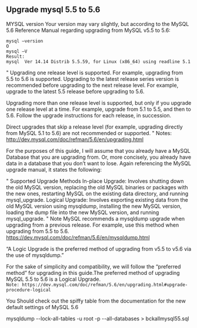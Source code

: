 ## Upgrade mysql 5.5 to 5.6


MYSQL version
Your version may vary slightly, but according to the MySQL 5.6 Reference Manual regarding upgrading from MySQL v5.5 to 5.6:
```
mysql –version
O
mysql –V
Result:
mysql  Ver 14.14 Distrib 5.5.59, for Linux (x86_64) using readline 5.1
```

"
Upgrading one release level is supported. For example, upgrading from 5.5 to 5.6 is supported. Upgrading to the latest release series version is recommended before upgrading to the next release level. For example, upgrade to the latest 5.5 release before upgrading to 5.6.

Upgrading more than one release level is supported, but only if you upgrade one release level at a time. For example, upgrade from 5.1 to 5.5, and then to 5.6. Follow the upgrade instructions for each release, in succession.

Direct upgrades that skip a release level (for example, upgrading directly from MySQL 5.1 to 5.6) are not recommended or supported.
"
Notes: http://dev.mysql.com/doc/refman/5.6/en/upgrading.html

For the purposes of this guide, I will assume that you already have a MySQL Database that you are upgrading from. Or, more concisely, you already have data in a database that you don’t want to lose. Again referencing the MySQL upgrade manual, it states the following:

"
Supported Upgrade Methods
In-place Upgrade: Involves shutting down the old MySQL version, replacing the old MySQL binaries or packages with the new ones, restarting MySQL on the existing data directory, and running mysql_upgrade.
Logical Upgrade: Involves exporting existing data from the old MySQL version using mysqldump, installing the new MySQL version, loading the dump file into the new MySQL version, and running mysql_upgrade.
"
Note
MySQL recommends a mysqldump upgrade when upgrading from a previous release. For example, use this method when upgrading from 5.5 to 5.6.
https://dev.mysql.com/doc/refman/5.6/en/mysqldump.html

“A Logic Upgrade is the preferred method of upgrading from v5.5 to v5.6 via the use of mysqldump.”

For the sake of simplicity and compatibility, we will follow the “preferred method” for upgrading in this guide.The preferred method of upgrading MySQL 5.5 to 5.6 is a Logical Upgrade.\
`
Note: https://dev.mysql.com/doc/refman/5.6/en/upgrading.html#upgrade-procedure-logical
`

You Should check out the spiffy table from the documentation for the new default settings of MySQL 5.6

mysqldump --lock-all-tables -u root -p --all-databases > bckallmysql55.sql
